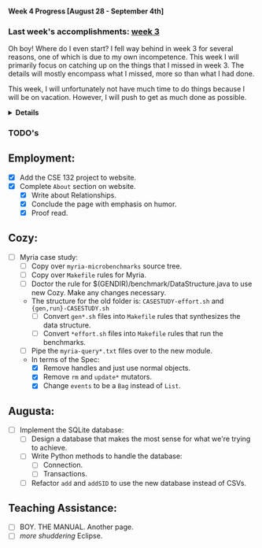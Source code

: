 #### Week 4 Progress [August 28 - September 4th]
### Last week's accomplishments: [week 3](week3.md)
Oh boy! Where do I even start? I fell way behind in week 3 for several reasons,
one of which is due to my own incompetence. This week I will primarily focus on
catching up on the things that I missed in week 3. The details will mostly
encompass what I missed, more so than what I had done.

This week, I will unfortunately not have much time to do things because I will
be on vacation. However, I will push to get as much done as possible.
<details><summary><b>Details</b></summary>

## Cozy
- Emailed Calvin about how to proceed for Myria case study.
- Wrote the spec file and now I only have to make several tweaks to it.
- Now I will have to make the submodule and port the scripts over.
- I asked Calvin about how to handle splitting up my work better and got some
really good advice. Will try to do that.

## Augusta
- I have decided to use SQLite for storing the user data. Frankly I don't know
why I thought I could do it with just CSVs alone. I have made many mistakes
as a man.
- Added `addSID` and updated the README for Augusta.
- Need to get started on the testing framework.

## Employment
- I actually haven't even got here.

## Teaching Assistance:
- I only did a little of reading on the manual page.
</details>

### TODO's
## Employment:
- [x] Add the CSE 132 project to website.
- [x] Complete `About` section on website.
    - [x] Write about Relationships.
    - [x] Conclude the page with emphasis on humor.
    - [x] Proof read.

## Cozy:
- [ ] Myria case study:
    - [ ] Copy over `myria-microbenchmarks` source tree.
    - [ ] Copy over `Makefile` rules for Myria.
    - [ ] Doctor the rule for $(GENDIR)/benchmark/DataStructure.java to use
    new Cozy. Make any changes necessary.
    - The structure for the old folder is: `CASESTUDY-effort.sh` and
    `{gen,run}-CASESTUDY.sh`
        - [ ] Convert `gen*.sh` files into `Makefile` rules that synthesizes the
        data structure.
        - [ ] Convert `*effort.sh` files into `Makefile` rules that run the
        benchmarks.
    - [ ] Pipe the `myria-query*.txt` files over to the new module.
    - In terms of the Spec:
        - [x] Remove handles and just use normal objects.
        - [x] Remove `rm` and `update*` mutators.
        - [x] Change `events` to be a `Bag` instead of `List`.

## Augusta:
- [ ] Implement the SQLite database:
    - [ ] Design a database that makes the most sense for what we're trying to
    achieve.
    - [ ] Write Python methods to handle the database:
        - [ ] Connection.
        - [ ] Transactions.
    - [ ] Refactor `add` and `addSID` to use the new database instead of CSVs.

## Teaching Assistance:
- [ ] BOY. THE MANUAL. Another page.
- [ ] _more shuddering_ Eclipse.
